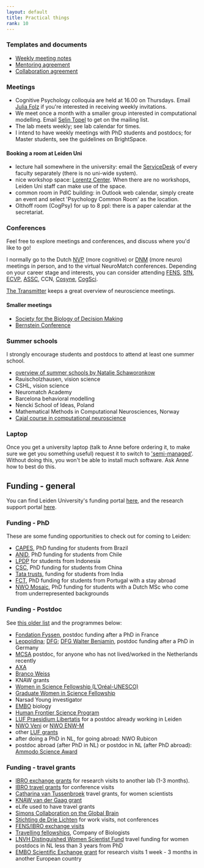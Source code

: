 ```yaml
---
layout: default
title: Practical things
rank: 10
---
```


### Templates and documents
- [Weekly meeting notes](https://anne-urai.github.io/lab_wiki/MeetingTemplate.html)
- [Mentoring agreement](https://anne-urai.github.io/lab_wiki/MentoringAgreement.html)
- [Collaboration agreement](https://anne-urai.github.io/lab_wiki/CollaborationAgreement.html)

### Meetings
- Cognitive Psychology colloquia are held at 16.00 on Thursdays. Email [Julia Folz](https://www.universiteitleiden.nl/medewerkers/julia-folz#tab-1) if you're interested in receiving weekly invitations.
- We meet once a month with a smaller group interested in computational modelling. Email [Selin Topel](https://www.universiteitleiden.nl/en/staffmembers/selin-topel#tab-1) to get on the mailing list.
- The lab meets weekly; see lab calendar for times.
- I intend to have weekly meetings with PhD students and postdocs; for Master students, see the guidelines on BrightSpace.

#### Booking a room at Leiden Uni
- lecture hall somewhere in the university: email the [ServiceDesk](https://www.medewerkers.universiteitleiden.nl/gebouwen-faciliteiten/gebouwen/zaal-reserveren?cf=sociale-wetenschappen&cd=psychologie) of every faculty separately (there is no uni-wide system).
- nice workshop space: [Lorentz Center](https://www.lorentzcenter.nl/calendar.html). When there are no workshops, Leiden Uni staff can make use of the space.
- common room in PdlC building: in Outlook web calendar, simply create an event and select 'Psychology Common Room' as the location. 
- Olthoff room (CogPsy) for up to 8 ppl: there is a paper calendar at the secretariat.
 
### Conferences
Feel free to explore meetings and conferences, and discuss where you'd like to go! 

I normally go to the Dutch [NVP](https://www.societyforbrainandcognition.nl/) (more cognitive) or [DNM](https://dnm22.azuleon.org/) (more neuro) meetings in person, and to the virtual NeuroMatch conferences. Depending on your career stage and interests, you can consider attending [FENS](https://fensforum.org/), [SfN](https://www.sfn.org/), [ECVP](https://ecvp.eu/), [ASSC](https://theassc.org/), CCN, [Cosyne](https://www.cosyne.org/), [CogSci](https://cognitivesciencesociety.org/).

[The Transmitter](https://www.thetransmitter.org/events/) keeps a great overview of neuroscience meetings.

#### Smaller meetings
- [Society for the Biology of Decision Making](https://sbdm2023.sciencesconf.org/)
- [Bernstein Conference](https://bernstein-network.de/en/bernstein-conference/bernstein-conference-2024/)

### Summer schools
I strongly encourage students and postdocs to attend at least one summer school.  
- [overview of summer schools by Natalie Schaworonkow](https://docs.google.com/spreadsheets/d/1nezjxkU8kGsA9MUI3Eph60s303VwfQLqMSNrSnnRSzk/edit#gid=1015366364)
- Rauischolzhausen, vision science
- CSHL, vision science
- Neuromatch Academy
- Barcelona behavioral modelling
- Nencki School of Ideas, Poland
- Mathematical Methods in Computational Neurosciences, Norway
- [Cajal course in computational neuroscience](https://cajal-training.org/on-site/computational-neuroscience-2024/)

### Laptop
Once you get a university laptop (talk to Anne before ordering it, to make sure we get you something useful) request it to switch to ['semi-managed'](https://helpdesk.universiteitleiden.nl/tas/public/ssp/content/serviceflow?unid=2c19d2f22cde4c509ff4958b173a2fba). Without doing this, you won't be able to install much software. Ask Anne how to best do this.

## Funding - general

You can find Leiden University's funding portal [here](https://leidenuniv1.sharepoint.com/sites/internalkb-luris/Lists/Funding%20Database/AllItems.aspx), and the research support portal [here](https://www.researchsupport.universiteitleiden.nl/en?cf=social-and-behavioural-sciences&cd=psychology).

### Funding - PhD
These are some funding opportunities to check out for coming to Leiden:
- [CAPES](https://www.iie.org/Programs/CAPES), PhD funding for students from Brazil
- [ANID](https://anid.cl/), PhD funding for students from Chile
- [LPDP](https://www.universiteitleiden.nl/leiden-indonesia/education/scholarships) for students from Indonesia
- [CSC](https://www.universiteitleiden.nl/en/scholarships/sea/csc-leiden-university-scholarship), PhD funding for students from China
- [Tata trusts](https://www.tatatrusts.org/our-work/individual-grants-programme/education-grants), funding for students from India
- [FCT](https://www.fct.pt/apoios/bolsas/concursos/individuais2021.phtml.en), PhD funding for students from Portugal with a stay abroad
- [NWO Mosaic](https://www.nwo.nl/en/researchprogrammes/mosaic), PhD funding for students with a Dutch MSc who come from underrepresented backgrounds

### Funding - Postdoc
See [this older list](https://anneurai.net/2016/10/16/postdoctoral-fellowship-programmes/) and the programmes below:
- [Fondation Fyssen](http://www.fondationfyssen.fr/en/study-grants/aim-award/), postdoc funding after a PhD in France
- [Leopoldina](http://www.leopoldina.org/en/funding/leopoldina-fellowship-programme/); [DFG](https://www.dfg.de/en/research_funding/programmes/individual/walter_benjamin/index.html); [DFG Walter Benjamin](https://www.dfg.de/en/research-funding/funding-opportunities/programmes/individual/walter-benjamin), postdoc funding after a PhD in Germany
- [MCSA](https://marie-sklodowska-curie-actions.ec.europa.eu/) postdoc, for anyone who has not lived/worked in the Netherlands recently
- [AXA](https://www.axa-research.org/en/page/AXA-Fellowships?xtatc=INT-1-%5BAXA_FELLOWSHIPS%5D)
- [Branco Weiss](https://brancoweissfellowship.org/) 
- KNAW grants
- [Women in Science Fellowship (L’Oréal-UNESCO)](https://www.forwomeninscience.com/authority/international-awards)
- [Graduate Women in Science Fellowship](https://www.gwis.org/page/fellowship_program)
- Narsad Young investigator
- [EMBO](https://www.embo.org/funding/fellowships-grants-and-career-support/postdoctoral-fellowships/) biology
- [Human Frontier Science Program](https://www.hfsp.org/funding/hfsp-funding/postdoctoral-fellowships)
- [LUF Praesidium Libertatis](https://www.luf.nl/en/apply-for-grants/researchers/praesidium-libertatis) for a postdoc already working in Leiden
- [NWO Veni](https://www.nwo.nl/en/researchprogrammes/nwo-talent-programme/projects-veni/veni-2022) or [NWO ENW-M](https://www.nwo.nl/en/researchprogrammes/open-competition-enw)
- other [LUF grants](https://www.luf.nl/en/apply-for-grants/researchers/academic-project)
- after doing a PhD in NL, for going abroad: NWO Rubicon 
- postdoc abroad (after PhD in NL) or postdoc in NL (after PhD abroad): [Ammodo Science Award](https://ammodo-science-award.org/en/fellowship/regulations/)

### Funding - travel grants
- [IBRO exchange grants](https://www.fens.org/careers/grants-and-stipends/grant/fens-ibro-perc-exchange-fellowships) for research visits to another lab (1-3 months).
- [IBRO travel grants](https://ibro.org/travel-grants/) for conference visits
- [Catharina van Tussenbroek](https://www.cvtfonds.nl/) travel grants, for women scientists
- [KNAW van der Gaag grant](https://www.knaw.nl/en/funds-and-prizes/knaw-van-der-gaag-grant)
- eLife used to have travel grants
- [Simons Collaboration on the Global Brain](https://www.simonsfoundation.org/funding-opportunities/)
- [Stichting de Drie Lichten](https://www.stichtingdedrielichten.nl/#subsidie) for work visits, not conferences
- [FENS/IBRO exchange visits](https://www.fens.org/careers/grants-and-stipends/grant/fens-ibro-perc-exchange-fellowships)
- [Travelling fellowships](https://www.biologists.com/travelling-fellowships/), Company of Biologists
- [LNVH Distinguished Women Scientist Fund](https://www.lnvh.nl/dws-fund) travel funding for women postdocs in NL less than 3 years from PhD
- [EMBO Scientific Exchange grant](https://www.embo.org/funding/fellowships-grants-and-career-support/scientific-exchange-grants/) for research visits 1 week - 3 months in another European country
